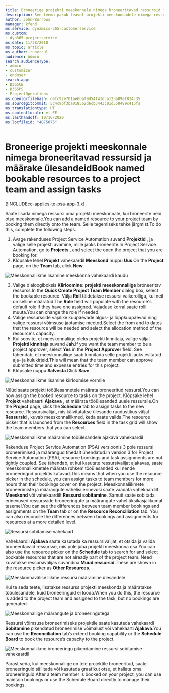 ```yaml
---
title: Broneerige projekti meeskonnale nimega broneeritavad ressursid ja määrake ülesandeid
description: See teema pakub teavet projekti meeskondadele nimega ressursside broneerimise ja nende ülesannetele määramise kohta.
author: JohnPBurrows
manager: kfend
ms.service: dynamics-365-customerservice
ms.custom:
- dyn365-projectservice
ms.date: 11/28/2018
ms.topic: article
ms.author: ruhercul
audience: Admin
search.audienceType:
- admin
- customizer
- enduser
search.app:
- D365CE
- D365PS
- ProjectOperations
ms.openlocfilehash: defc92e701ae6baf9d54f41dca123a09ef834c35
ms.sourcegitcommit: 5c4c9bf3ba018562d6cb3443c01d550489c415fa
ms.translationtype: HT
ms.contentlocale: et-EE
ms.lasthandoff: 10/16/2020
ms.locfileid: "4075075"
---
```

# <a name="book-named-bookable-resources-to-a-project-team-and-assign-tasks"></a><span data-ttu-id="bac43-103">Broneerige projekti meeskonnale nimega broneeritavad ressursid ja määrake ülesandeid</span><span class="sxs-lookup"><span data-stu-id="bac43-103">Book named bookable resources to a project team and assign tasks</span></span> 

[!INCLUDE[cc-applies-to-psa-app-3.x](../includes/cc-applies-to-psa-app-3x.md)]

<span data-ttu-id="bac43-104">Saate lisada nimega ressursi oma projekti meeskonnale, kui broneerite neid otse meeskonnale.</span><span class="sxs-lookup"><span data-stu-id="bac43-104">You can  add a named resource to your project team by booking them directly onto the team.</span></span> <span data-ttu-id="bac43-105">Selle tegemiseks tehke järgmist.</span><span class="sxs-lookup"><span data-stu-id="bac43-105">To do this, complete the following steps.</span></span>

1. <span data-ttu-id="bac43-106">Avage rakenduses Project Service Automation suvand **Projektid** , ja valige selle projekti avamine, mille jaoks broneerite.</span><span class="sxs-lookup"><span data-stu-id="bac43-106">In  Project Service Automation, go to **Projects** , and select the open the project that you are booking for.</span></span>
2. <span data-ttu-id="bac43-107">Klõpsake lehel **Projekt** vahekaardil **Meeskond** nuppu **Uus**.</span><span class="sxs-lookup"><span data-stu-id="bac43-107">On the **Project** page, on the **Team** tab, click **New**.</span></span> 

![Meeskonnaliikme lisamine meeskonna vahekaardi kaudu](media/RM-how-to-1.png)

3. <span data-ttu-id="bac43-109">Valige dialoogiboksis **Kiirloomine: projekti meeskonnaliige** broneeritav ressurss.</span><span class="sxs-lookup"><span data-stu-id="bac43-109">In the **Quick Create Project Team Member** dialog box, select the bookable resource.</span></span> <span data-ttu-id="bac43-110">Välja **Roll** täidetakse ressursi vaikerolliga, kui neil on selline määratud.</span><span class="sxs-lookup"><span data-stu-id="bac43-110">The **Role** field will populate with the resource's default role if they have one assigned.</span></span> <span data-ttu-id="bac43-111">Vajaduse korral saate rolli muuta.</span><span class="sxs-lookup"><span data-stu-id="bac43-111">You can change the role if needed.</span></span> 
4. <span data-ttu-id="bac43-112">Valige ressursside vajalike kuupäevade algus- ja lõppkuupäevad ning valige ressursi võimsuse jaotamise meetod.</span><span class="sxs-lookup"><span data-stu-id="bac43-112">Select the from and to dates that the resource will be needed and select the allocation method of the resource's capacity.</span></span> 
5. <span data-ttu-id="bac43-113">Kui soovite, et meeskonnaliige oleks projekti kinnitaja, valige väljal **Projekti kinnitaja** suvand **Jah**.</span><span class="sxs-lookup"><span data-stu-id="bac43-113">If you want the team member to be a project approver, select **Yes** in the **Project Approver** field.</span></span> <span data-ttu-id="bac43-114">See tähendab, et meeskonnaliige saab kinnitada selle projekti jaoks esitatud aja- ja kulukirjeid.</span><span class="sxs-lookup"><span data-stu-id="bac43-114">This will mean that the team member can approve submitted time and expense entries for this project.</span></span> 
6. <span data-ttu-id="bac43-115">Klõpsake nuppu **Salvesta**.</span><span class="sxs-lookup"><span data-stu-id="bac43-115">Click **Save**.</span></span>

![Meeskonnaliikme lisamine kiirloomise vormile](media/RM-how-to-2.png)


<span data-ttu-id="bac43-117">Nüüd saate projekti tööülesannetele määrata broneeritud ressursi.</span><span class="sxs-lookup"><span data-stu-id="bac43-117">You can now assign the booked resource to tasks on the project.</span></span> <span data-ttu-id="bac43-118">Klõpsake lehel **Projekt** vahekaarti **Ajakava** , et määrata tööülesanded uuele ressursile.</span><span class="sxs-lookup"><span data-stu-id="bac43-118">On the **Project** page, click the **Schedule** tab to assign tasks to the new resource.</span></span> <span data-ttu-id="bac43-119">Ressursivalijat, mis käivitatakse ülesande ruudustikus väljal **Ressursid** , kuvab meeskonnaliikmed, keda saate valida.</span><span class="sxs-lookup"><span data-stu-id="bac43-119">The resource picker that is launched from the **Resources** field in the task grid will show the team members that you can select.</span></span>

![Meeskonnaliikme määramine tööülesandele ajakava vahekaardil](media/RM-how-to-3.png)

<span data-ttu-id="bac43-121">Rakenduse Project Service Automation (PSA) versioonis 3 pole ressursi broneerimised ja määrangud tihedalt ühendatud.</span><span class="sxs-lookup"><span data-stu-id="bac43-121">In version 3 for Project Service Automation (PSA), resource bookings and task assignments are not tightly coupled.</span></span> <span data-ttu-id="bac43-122">See tähendab, et kui kasutate ressursivalijat ajakavas, saate meeskonnaliikmetele määrata rohkem tööülesanded kui nende broneeringud projektis katavad.</span><span class="sxs-lookup"><span data-stu-id="bac43-122">This means that when you use the resource picker in the schedule, you can assign tasks to team members for more hours than their bookings cover on the project.</span></span>
<span data-ttu-id="bac43-123">Meeskonnaliikmete broneerimiste ja määrangute vahelisi erinevusi saate vaadata vahekaardilt **Meeskond** või vahekaardilt **Ressursi sobitamine**. Samuti saate sobitada erinevused ressursside broneeringute ja määrangute vahel üksikasjalikumal tasemel.</span><span class="sxs-lookup"><span data-stu-id="bac43-123">You can see the differences between team member bookings and assignments on the **Team** tab or on the **Resource Reconciliation** tab. You can also reconcile the differences between bookings and assignments for resources at a more detailed level.</span></span>

![Ressursi sobitamise vahekaart](media/RM-how-to-4.png)

<span data-ttu-id="bac43-125">Vahekaardil **Ajakava** saate kasutada ka ressursivalijat, et otsida ja valida broneeritavaid ressursse, mis pole juba projekti meeskonna osa.</span><span class="sxs-lookup"><span data-stu-id="bac43-125">You can also use the resource picker on the **Schedule** tab to search for and select bookable resources that are not already part of the project team.</span></span> <span data-ttu-id="bac43-126">Need kuvatakse ressursivalijas suvandina **Muud ressursid**.</span><span class="sxs-lookup"><span data-stu-id="bac43-126">These are shown in the resource picker as **Other Resources**.</span></span>

![Meeskonnavälise liikme ressursi määramine ülesandele](media/RM-how-to-5.png)

<span data-ttu-id="bac43-128">Kui te seda teete, lisatakse ressurss projekti meeskonda ja määratakse tööülesandele, kuid broneeringuid ei looda.</span><span class="sxs-lookup"><span data-stu-id="bac43-128">When you do this, the resource is added to the project team and assigned to the task, but no bookings are generated.</span></span>

![Meeskonnaliige määrangute ja broneeringutega](media/RM-how-to-6.png)

<span data-ttu-id="bac43-130">Ressursi võimsuse broneerimiseks projektile saate kasutada vahekaardi **Sobitamine** pikendatud broneerimise võimalust või vahekaarti **Ajakava**.</span><span class="sxs-lookup"><span data-stu-id="bac43-130">You can use the **Reconciliation** tab’s extend booking capability or the **Schedule Board** to book the resource’s capacity to the project.</span></span>

![Meeskonnaliikme broneeringu pikendamine ressursi sobitamise vahekaardil](media/RM-how-to-7.png)

<span data-ttu-id="bac43-132">Pärast seda, kui meeskonnaliige on teie projektile broneeritud, saate broneeringuid säilitada või kasutada graafikut otse, et hallata oma broneeringuid.</span><span class="sxs-lookup"><span data-stu-id="bac43-132">After a team member is booked on your project, you can use maintain bookings or use the Schedule Board directly to manage their bookings.</span></span>
